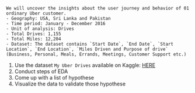 ```ad-info

We will uncover the insights about the user journey and behavior of 01 ordinary Uber customer.
- Geography: USA, Sri Lanka and Pakistan
- Time period: January - December 2016
- Unit of analysis: Drives
- Total Drives: 1,155
- Total Miles: 12,204
- Dataset: The dataset contains `Start Date`, `End Date`, `Start Location`, `End Location`, `Miles Driven and Purpose of drive` (Business, Personal, Meals, Errands, Meetings, Customer Support etc.)
```

1. Use the dataset `My Uber Drives` available on Kaggle: [HERE](https://www.kaggle.com/zusmani/uberdrives)
2. Conduct steps of EDA
3. Come up with a list of hypothese 
4. Visualize the data to validate those hypothese